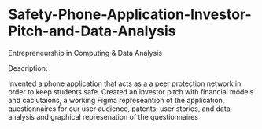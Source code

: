 # Safety-Phone-Application-Investor-Pitch-and-Data-Analysis
Entrepreneurship in Computing &amp; Data Analysis

Description:

Invented a phone application that acts as a a peer protection network in order to keep students safe. Created an investor pitch with financial models and caclutaions, a working Figma represeantion of the application, questionnaires for our user audience, patents, user stories, and data analysis and graphical represenation of the questionnaires
